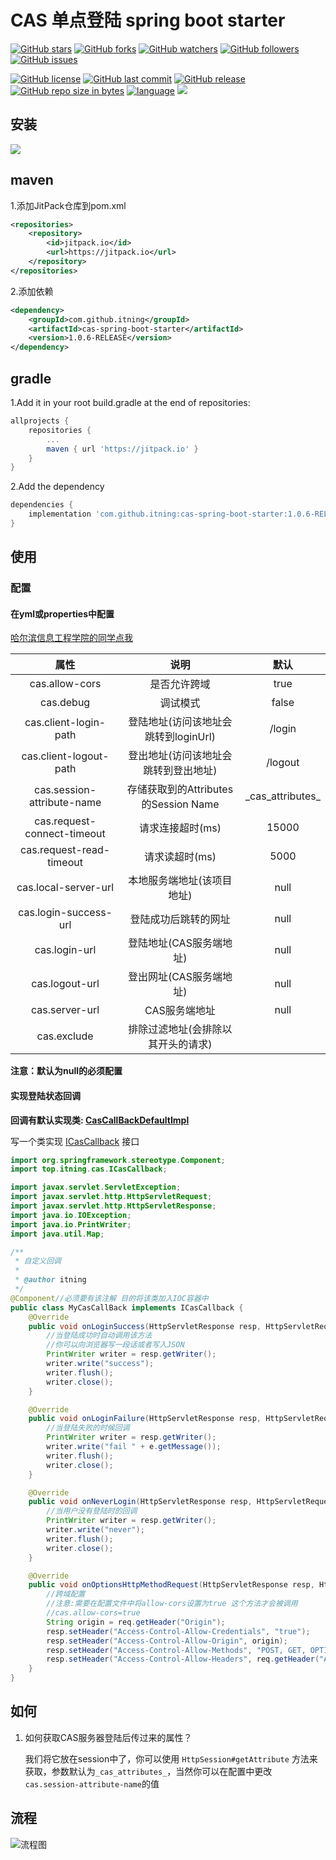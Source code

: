 # CAS 单点登陆 spring boot starter

[![GitHub stars](https://img.shields.io/github/stars/itning/cas-spring-boot-starter.svg)](https://github.com/itning/cas-spring-boot-starter/stargazers)
[![GitHub forks](https://img.shields.io/github/forks/itning/cas-spring-boot-starter.svg)](https://github.com/itning/cas-spring-boot-starter/network)
[![GitHub watchers](https://img.shields.io/github/watchers/itning/cas-spring-boot-starter.svg?style=social&label=Watch)]()
[![GitHub followers](https://img.shields.io/github/followers/itning.svg?style=social&label=Follow)]()
[![GitHub issues](https://img.shields.io/github/issues/itning/cas-spring-boot-starter.svg)](https://github.com/itning/cas-spring-boot-starter/issues)

[![GitHub license](https://img.shields.io/github/license/itning/cas-spring-boot-starter.svg)](https://github.com/itning/cas-spring-boot-starter/blob/master/LICENSE)
[![GitHub last commit](https://img.shields.io/github/last-commit/itning/cas-spring-boot-starter.svg)]()
[![GitHub release](https://img.shields.io/github/release/itning/cas-spring-boot-starter.svg)](https://github.com/itning/cas-spring-boot-starter/releases)
[![GitHub repo size in bytes](https://img.shields.io/github/repo-size/itning/cas-spring-boot-starter.svg)]()
[![language](https://img.shields.io/badge/language-JAVA-orange.svg)]()
[![](https://jitpack.io/v/itning/cas-spring-boot-starter.svg)](https://jitpack.io/#itning/cas-spring-boot-starter)

## 安装

[![](https://jitpack.io/v/itning/cas-spring-boot-starter.svg)](https://jitpack.io/#itning/cas-spring-boot-starter)

## maven

1.添加JitPack仓库到pom.xml

```xml
<repositories>
    <repository>
        <id>jitpack.io</id>
        <url>https://jitpack.io</url>
    </repository>
</repositories>
```

2.添加依赖

```xml
<dependency>
    <groupId>com.github.itning</groupId>
    <artifactId>cas-spring-boot-starter</artifactId>
    <version>1.0.6-RELEASE</version>
</dependency>
```

## gradle

1.Add it in your root build.gradle at the end of repositories:

```groovy
allprojects {
	repositories {
		...
		maven { url 'https://jitpack.io' }
	}
}
```

2.Add the dependency

```groovy
dependencies {
	implementation 'com.github.itning:cas-spring-boot-starter:1.0.6-RELEASE'
}
```



## 使用

### 配置

#### 在yml或properties中配置

[哈尔滨信息工程学院的同学点我](https://github.com/itning/cas-spring-boot-starter/tree/master/pic/config)

|            属性             |                 说明                 |        默认        |
| :-------------------------: | :----------------------------------: | :----------------: |
|       cas.allow-cors        |             是否允许跨域             |        true        |
|          cas.debug          |               调试模式               |       false        |
|    cas.client-login-path    | 登陆地址(访问该地址会跳转到loginUrl) |       /login       |
|   cas.client-logout-path    | 登出地址(访问该地址会跳转到登出地址) |      /logout       |
| cas.session-attribute-name  | 存储获取到的Attributes的Session Name | \_cas_attributes_ |
| cas.request-connect-timeout |           请求连接超时(ms)           |       15000        |
|  cas.request-read-timeout   |            请求读超时(ms)            |        5000        |
|    cas.local-server-url     |      本地服务端地址(该项目地址)      |        null        |
|    cas.login-success-url    |         登陆成功后跳转的网址         |        null        |
|        cas.login-url        |       登陆地址(CAS服务端地址)        |        null        |
|       cas.logout-url        |       登出网址(CAS服务端地址)        |        null        |
|       cas.server-url        |            CAS服务端地址             |        null        |
| cas.exclude | 排除过滤地址(会排除以其开头的请求) |  |

**注意：默认为null的必须配置**

#### 实现登陆状态回调

**回调有默认实现类: [CasCallBackDefaultImpl](https://github.com/itning/cas-spring-boot-starter/blob/master/src/main/java/top/itning/cas/CasCallBackDefaultImpl.java)**

写一个类实现 [ICasCallback](https://github.com/itning/cas-spring-boot-starter/blob/master/src/main/java/top/itning/cas/ICasCallback.java) 接口

```java
import org.springframework.stereotype.Component;
import top.itning.cas.ICasCallback;

import javax.servlet.ServletException;
import javax.servlet.http.HttpServletRequest;
import javax.servlet.http.HttpServletResponse;
import java.io.IOException;
import java.io.PrintWriter;
import java.util.Map;

/**
 * 自定义回调
 *
 * @author itning
 */
@Component//必须要有该注解 目的将该类加入IOC容器中
public class MyCasCallBack implements ICasCallback {
    @Override
    public void onLoginSuccess(HttpServletResponse resp, HttpServletRequest req, Map<String, String> attributesMap) throws IOException, ServletException {
        //当登陆成功时自动调用该方法
        //你可以向浏览器写一段话或者写入JSON
        PrintWriter writer = resp.getWriter();
        writer.write("success");
        writer.flush();
        writer.close();
    }

    @Override
    public void onLoginFailure(HttpServletResponse resp, HttpServletRequest req, Exception e) throws IOException, ServletException {
        //当登陆失败的时候回调
        PrintWriter writer = resp.getWriter();
        writer.write("fail " + e.getMessage());
        writer.flush();
        writer.close();
    }

    @Override
    public void onNeverLogin(HttpServletResponse resp, HttpServletRequest req) throws IOException, ServletException {
        //当用户没有登陆时的回调
        PrintWriter writer = resp.getWriter();
        writer.write("never");
        writer.flush();
        writer.close();
    }

    @Override
    public void onOptionsHttpMethodRequest(HttpServletResponse resp, HttpServletRequest req) throws IOException, ServletException {
        //跨域配置
        //注意:需要在配置文件中将allow-cors设置为true 这个方法才会被调用
        //cas.allow-cors=true
        String origin = req.getHeader("Origin");
        resp.setHeader("Access-Control-Allow-Credentials", "true");
        resp.setHeader("Access-Control-Allow-Origin", origin);
        resp.setHeader("Access-Control-Allow-Methods", "POST, GET, OPTIONS,DELETE,PUT,PATCH");
        resp.setHeader("Access-Control-Allow-Headers", req.getHeader("Access-Control-Request-Headers"));
    }
}
```
## 如何

1. 如何获取CAS服务器登陆后传过来的属性？

   我们将它放在session中了，你可以使用 ```HttpSession#getAttribute``` 方法来获取，参数默认为```_cas_attributes_```，当然你可以在配置中更改```cas.session-attribute-name```的值

## 流程

![流程图](https://raw.githubusercontent.com/itning/cas-spring-boot-starter/master/pic/1.png)